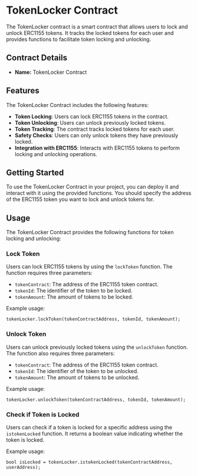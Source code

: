 # TokenLocker Contract

The TokenLocker contract is a smart contract that allows users to lock and unlock ERC1155 tokens. It tracks the locked tokens for each user and provides functions to facilitate token locking and unlocking.

## Contract Details

- **Name:** TokenLocker Contract

## Features

The TokenLocker Contract includes the following features:

- **Token Locking**: Users can lock ERC1155 tokens in the contract.
- **Token Unlocking**: Users can unlock previously locked tokens.
- **Token Tracking**: The contract tracks locked tokens for each user.
- **Safety Checks**: Users can only unlock tokens they have previously locked.
- **Integration with ERC1155**: Interacts with ERC1155 tokens to perform locking and unlocking operations.

## Getting Started

To use the TokenLocker Contract in your project, you can deploy it and interact with it using the provided functions. You should specify the address of the ERC1155 token you want to lock and unlock tokens for.

## Usage

The TokenLocker Contract provides the following functions for token locking and unlocking:

### Lock Token

Users can lock ERC1155 tokens by using the `lockToken` function. The function requires three parameters:

- `tokenContract`: The address of the ERC1155 token contract.
- `tokenId`: The identifier of the token to be locked.
- `tokenAmount`: The amount of tokens to be locked.

Example usage:

```solidity
tokenLocker.lockToken(tokenContractAddress, tokenId, tokenAmount);
```

### Unlock Token

Users can unlock previously locked tokens using the `unlockToken` function. The function also requires three parameters:

- `tokenContract`: The address of the ERC1155 token contract.
- `tokenId`: The identifier of the token to be unlocked.
- `tokenAmount`: The amount of tokens to be unlocked.

Example usage:

```solidity
tokenLocker.unlockToken(tokenContractAddress, tokenId, tokenAmount);
```

### Check if Token is Locked

Users can check if a token is locked for a specific address using the `istokenLocked` function. It returns a boolean value indicating whether the token is locked.

Example usage:

```solidity
bool isLocked = tokenLocker.istokenLocked(tokenContractAddress, userAddress);
```
